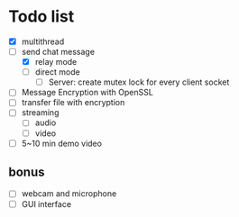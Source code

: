 # Todo list

- [x] multithread
- [ ] send chat message
    - [x] relay mode
    - [ ] direct mode
        - [ ] Server: create mutex lock for every client socket
- [ ] Message Encryption with OpenSSL
- [ ] transfer file with encryption
- [ ] streaming
    - [ ] audio
    - [ ] video
- [ ] 5~10 min demo video

## bonus

- [ ] webcam and microphone
- [ ] GUI interface